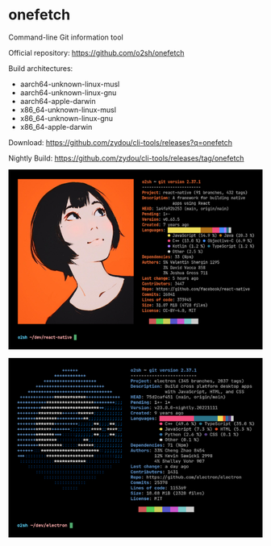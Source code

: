 # onefetch

Command-line Git information tool

Official repository: https://github.com/o2sh/onefetch

Build architectures:

- aarch64-unknown-linux-musl
- aarch64-unknown-linux-gnu
- aarch64-apple-darwin
- x86_64-unknown-linux-musl
- x86_64-unknown-linux-gnu
- x86_64-apple-darwin

Download: https://github.com/zydou/cli-tools/releases?q=onefetch

Nightly Build: https://github.com/zydou/cli-tools/releases/tag/onefetch

![demo](https://raw.githubusercontent.com/o2sh/onefetch/4454ff6835a49d2e1de591192c0493d35fb37404/assets/screenshot-1.png)

![demo](https://raw.githubusercontent.com/o2sh/onefetch/4454ff6835a49d2e1de591192c0493d35fb37404/assets/screenshot-2.png)
